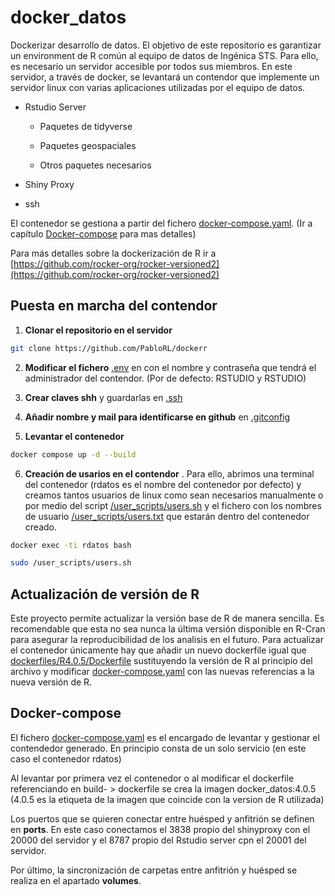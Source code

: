 # docker_datos
Dockerizar desarrollo de datos. El objetivo de este repositorio es garantizar un environment de R común al equipo de datos de Ingénica STS. Para ello, es necesario un servidor accesible por todos sus miembros. En este servidor, a través de docker, se levantará un contendor que implemente un servidor linux con varias aplicaciones utilizadas por el equipo de datos.

* Rstudio Server 
  * Paquetes de tidyverse
  
  * Paquetes geospaciales
  
  * Otros paquetes necesarios

* Shiny Proxy

* ssh

El contenedor se gestiona a partir del fichero [docker-compose.yaml](./docker-compose.yaml). (Ir a capítulo [Docker-compose](#Docker-compose) para mas detalles)

Para más detalles sobre la dockerización de R ir a [https://github.com/rocker-org/rocker-versioned2](https://github.com/rocker-org/rocker-versioned2)

## Puesta en marcha del contendor

1. **Clonar el repositorio en el servidor**

```bash
git clone https://github.com/PabloRL/dockerr
```

2. **Modificar el fichero** [.env](./.env) en con el nombre y contraseña que tendrá el administrador del contendor. (Por de defecto: RSTUDIO y RSTUDIO)

3. **Crear claves shh** y guardarlas en [.ssh](./.ssh/)

4. **Añadir nombre y mail para identificarse en github** en [.gitconfig](./.config)

5. **Levantar el contenedor**

```bash
docker compose up -d --build
```

6. **Creación de usarios en el contendor** . Para ello, abrimos una terminal del contenedor (rdatos es el nombre del contenedor por defecto) y creamos tantos usuarios de linux como sean necesarios manualmente o por medio del script [/user_scripts/users.sh](./user_scripts/users.sh) y el fichero con los nombres de usuario [/user_scripts/users.txt](./user_scripts/users.txt) que estarán dentro del contenedor creado.

```bash
docker exec -ti rdatos bash
```

```bash
sudo /user_scripts/users.sh
```

## Actualización de versión de R

Este proyecto permite actualizar la versión base de R de manera sencilla. Es recomendable que esta no sea nunca la última versión disponible en R-Cran para asegurar la reproducibilidad de los analisis en el futuro. Para actualizar el contenedor únicamente hay que añadir un nuevo dockerfile igual que [dockerfiles/R4.0.5/Dockerfile](./dockerfiles/R4.0.5/Dockerfile) sustituyendo la versión de R al principio del archivo y modificar [docker-compose.yaml](./docker-compose.yaml) con las nuevas referencias a la nueva versión de R.

## Docker-compose

El fichero [docker-compose.yaml](./docker-compose.yaml) es el encargado de levantar y gestionar el contendedor generado. En principio consta de un solo servicio (en este caso el contenedor rdatos)

Al levantar por primera vez el contenedor o al modificar el dockerfile referenciando en build- > dockerfile se crea la imagen docker_datos:4.0.5 (4.0.5 es la etiqueta de la imagen que coincide con la version de R utilizada) 

Los puertos que se quieren conectar entre huésped y anfitrión se definen en **ports**. En este caso conectamos el 3838 propio del shinyproxy con el 20000 del servidor y el 8787 propio del Rstudio server cpn el 20001 del servidor.

Por último, la sincronización de carpetas entre anfitrión y huésped se realiza en el apartado **volumes**. 